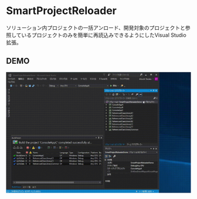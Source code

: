 # SmartProjectReloader
ソリューション内プロジェクトの一括アンロード、開発対象のプロジェクトと参照しているプロジェクトのみを簡単に再読込みできるようにしたVisual Studio拡張。

## DEMO
![デモ動画](demo.gif)
